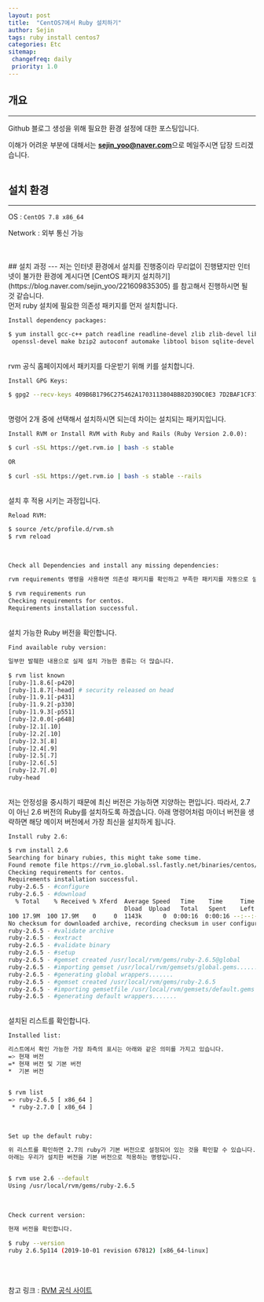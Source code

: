 ```yaml
---
layout: post
title:  "CentOS7에서 Ruby 설치하기"
author: Sejin
tags: ruby install centos7
categories: Etc
sitemap:
 changefreq: daily
 priority: 1.0
---
```


## 개요
---
Github 블로그 생성을 위해 필요한 환경 설정에 대한 포스팅입니다.

이해가 어려운 부분에 대해서는 **sejin_yoo@naver.com**으로 메일주시면 답장 드리겠습니다.
<br>
<br> 
## 설치 환경
---
OS : `CentOS 7.8 x86_64`

Network : 외부 통신 가능
  
  <br>
<br>
## 설치 과정
---
저는 인터넷 환경에서 설치를 진행중이라 무리없이 진행됐지만 인터넷이 불가한 환경에 계시다면 [CentOS 패키지 설치하기](https://blog.naver.com/sejin_yoo/221609835305) 를  참고해서 진행하시면 될 것 같습니다.
  
<br>
먼저 ruby 설치에 필요한 의존성 패키지를 먼저 설치합니다. 
<br>
  
`Install dependency packages:` 

```bash
$ yum install gcc-c++ patch readline readline-devel zlib zlib-devel libffi-devel \
 openssl-devel make bzip2 autoconf automake libtool bison sqlite-devel -y
```
 
<br>
rvm 공식 홈페이지에서 패키지를 다운받기 위해 키를 설치합니다.
<br>

`Install GPG Keys:`

```bash
$ gpg2 --recv-keys 409B6B1796C275462A1703113804BB82D39DC0E3 7D2BAF1CF37B13E2069D6956105BD0E739499BDB
```
 
<br>
명령어 2개 중에 선택해서 설치하시면 되는데 차이는 설치되는 패키지입니다.
<br>

`Install RVM or Install RVM with Ruby and Rails (Ruby Version 2.0.0):`

```bash
$ curl -sSL https://get.rvm.io | bash -s stable

OR

$ curl -sSL https://get.rvm.io | bash -s stable --rails
```
<br>
설치 후 적용 시키는 과정입니다.
<br>

`Reload RVM:`

```bash
$ source /etc/profile.d/rvm.sh
$ rvm reload
```
 <br>


`Check all Dependencies and install any missing dependencies:`

```bash
rvm requirements 명령을 사용하면 의존성 패키지를 확인하고 부족한 패키지를 자동으로 설치합니다.

$ rvm requirements run
Checking requirements for centos.
Requirements installation successful.
```
<br> 
설치 가능한 Ruby 버전을 확인합니다.
<br>

`Find available ruby version:`

```bash
일부만 발췌한 내용으로 실제 설치 가능한 종류는 더 많습니다.

$ rvm list known
[ruby-]1.8.6[-p420]
[ruby-]1.8.7[-head] # security released on head
[ruby-]1.9.1[-p431]
[ruby-]1.9.2[-p330]
[ruby-]1.9.3[-p551]
[ruby-]2.0.0[-p648]
[ruby-]2.1[.10]
[ruby-]2.2[.10]
[ruby-]2.3[.8]
[ruby-]2.4[.9]
[ruby-]2.5[.7]
[ruby-]2.6[.5]
[ruby-]2.7[.0]
ruby-head
```
 <br>
저는 안정성을 중시하기 때문에 최신 버전은 가능하면 지양하는 편입니다.
따라서, 2.7이 아닌 2.6 버전의 Ruby를 설치하도록 하겠습니다.
아래 명령어처럼 마이너 버전을 생략하면 해당 메이저 버전에서 가장 최신을 설치하게 됩니다.
<br>

`Install ruby 2.6:`

```bash
$ rvm install 2.6
Searching for binary rubies, this might take some time.
Found remote file https://rvm_io.global.ssl.fastly.net/binaries/centos/7/x86_64/ruby-2.6.5.tar.bz2
Checking requirements for centos.
Requirements installation successful.
ruby-2.6.5 - #configure
ruby-2.6.5 - #download
  % Total    % Received % Xferd  Average Speed   Time    Time     Time  Current
                                 Dload  Upload   Total   Spent    Left  Speed
100 17.9M  100 17.9M    0     0  1143k      0  0:00:16  0:00:16 --:--:-- 1796k
No checksum for downloaded archive, recording checksum in user configuration.
ruby-2.6.5 - #validate archive
ruby-2.6.5 - #extract
ruby-2.6.5 - #validate binary
ruby-2.6.5 - #setup
ruby-2.6.5 - #gemset created /usr/local/rvm/gems/ruby-2.6.5@global
ruby-2.6.5 - #importing gemset /usr/local/rvm/gemsets/global.gems..................................
ruby-2.6.5 - #generating global wrappers.......
ruby-2.6.5 - #gemset created /usr/local/rvm/gems/ruby-2.6.5
ruby-2.6.5 - #importing gemsetfile /usr/local/rvm/gemsets/default.gems evaluated to empty gem list
ruby-2.6.5 - #generating default wrappers.......
```
 <br>
설치된 리스트를 확인합니다.
<br>

`Installed list:`
```bash
리스트에서 확인 가능한 가장 좌측의 표시는 아래와 같은 의미를 가지고 있습니다.
=> 현재 버전
=* 현재 버전 및 기본 버전
*  기본 버전


$ rvm list
=> ruby-2.6.5 [ x86_64 ]
 * ruby-2.7.0 [ x86_64 ]
```

<br> 


`Set up the default ruby:`
```bash
위 리스트를 확인하면 2.7의 ruby가 기본 버전으로 설정되어 있는 것을 확인할 수 있습니다.
아래는 우리가 설치한 버전을 기본 버전으로 적용하는 명령입니다.


$ rvm use 2.6 --default
Using /usr/local/rvm/gems/ruby-2.6.5
```

<br> 


`Check current version:`

```bash
현재 버전을 확인합니다.

$ ruby --version
ruby 2.6.5p114 (2019-10-01 revision 67812) [x86_64-linux]
```
 
<br>
<br>

참고 링크 : [RVM 공식 사이트](https://rvm.io/)
